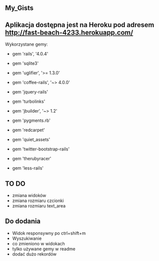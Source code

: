 My_Gists
--------

Aplikacja dostępna jest na Heroku pod adresem
http://fast-beach-4233.herokuapp.com/
--------------------------------------


Wykorzystane gemy:

* gem 'rails', '4.0.4'

* gem 'sqlite3'

* gem 'uglifier', '>= 1.3.0'

* gem 'coffee-rails', '~> 4.0.0'

* gem 'jquery-rails'

* gem 'turbolinks'

* gem 'jbuilder', '~> 1.2'

* gem 'pygments.rb'

* gem 'redcarpet'

* gem 'quiet_assets'

* gem 'twitter-bootstrap-rails'

* gem 'therubyracer'

* gem 'less-rails'


TO DO
-----

* zmiana widoków
* zmiana rozmiaru czcionki
* zmiana rozmiaru text_area


Do dodania
----------
* Widok responsywny po ctrl+shift+m
* Wyszukiwanie
* co zmieniono w widokach
* tylko używane gemy w readme
* dodać dużo rekordów
